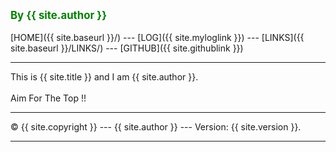 ---
---
<span style="color:green; font-weight:bold; font-size:larger;">By {{ site.author }}</span>
<br><br>
[HOME]({{ site.baseurl }}/) ---
[LOG]({{ site.myloglink }}) ---
[LINKS]({{ site.baseurl }}/LINKS/) ---
[GITHUB]({{ site.githublink }})
<br>
<hr>
This is {{ site.title }} and I am {{ site.author }}.
<br><br>
Aim For The Top !!
<br>
<hr>
&copy; {{ site.copyright }} --- {{ site.author }} --- Version: {{ site.version }}.
<hr>
<br>
